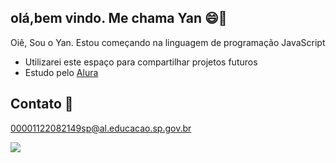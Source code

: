 ## olá,bem vindo. Me chama Yan 😄🌳

Oiê, Sou o Yan.
Estou começando na linguagem de programação JavaScript
- Utilizarei este espaço para compartilhar projetos futuros
- Estudo pelo [Alura](https://media1.tenor.com/m/BSBOG8g4oHIAAAAd/cat-driving-cat.gif)

## Contato 📧
00001122082149sp@al.educacao.sp.gov.br

![](https://media1.tenor.com/m/BSBOG8g4oHIAAAAd/cat-driving-cat.gif)
